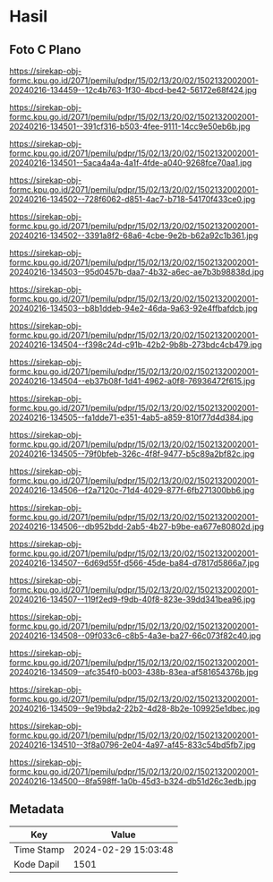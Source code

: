 # Hasil

## Foto C Plano

https://sirekap-obj-formc.kpu.go.id/2071/pemilu/pdpr/15/02/13/20/02/1502132002001-20240216-134459--12c4b763-1f30-4bcd-be42-56172e68f424.jpg

https://sirekap-obj-formc.kpu.go.id/2071/pemilu/pdpr/15/02/13/20/02/1502132002001-20240216-134501--391cf316-b503-4fee-9111-14cc9e50eb6b.jpg

https://sirekap-obj-formc.kpu.go.id/2071/pemilu/pdpr/15/02/13/20/02/1502132002001-20240216-134501--5aca4a4a-4a1f-4fde-a040-9268fce70aa1.jpg

https://sirekap-obj-formc.kpu.go.id/2071/pemilu/pdpr/15/02/13/20/02/1502132002001-20240216-134502--728f6062-d851-4ac7-b718-54170f433ce0.jpg

https://sirekap-obj-formc.kpu.go.id/2071/pemilu/pdpr/15/02/13/20/02/1502132002001-20240216-134502--3391a8f2-68a6-4cbe-9e2b-b62a92c1b361.jpg

https://sirekap-obj-formc.kpu.go.id/2071/pemilu/pdpr/15/02/13/20/02/1502132002001-20240216-134503--95d0457b-daa7-4b32-a6ec-ae7b3b98838d.jpg

https://sirekap-obj-formc.kpu.go.id/2071/pemilu/pdpr/15/02/13/20/02/1502132002001-20240216-134503--b8b1ddeb-94e2-46da-9a63-92e4ffbafdcb.jpg

https://sirekap-obj-formc.kpu.go.id/2071/pemilu/pdpr/15/02/13/20/02/1502132002001-20240216-134504--f398c24d-c91b-42b2-9b8b-273bdc4cb479.jpg

https://sirekap-obj-formc.kpu.go.id/2071/pemilu/pdpr/15/02/13/20/02/1502132002001-20240216-134504--eb37b08f-1d41-4962-a0f8-76936472f615.jpg

https://sirekap-obj-formc.kpu.go.id/2071/pemilu/pdpr/15/02/13/20/02/1502132002001-20240216-134505--fa1dde71-e351-4ab5-a859-810f77d4d384.jpg

https://sirekap-obj-formc.kpu.go.id/2071/pemilu/pdpr/15/02/13/20/02/1502132002001-20240216-134505--79f0bfeb-326c-4f8f-9477-b5c89a2bf82c.jpg

https://sirekap-obj-formc.kpu.go.id/2071/pemilu/pdpr/15/02/13/20/02/1502132002001-20240216-134506--f2a7120c-71d4-4029-877f-6fb271300bb6.jpg

https://sirekap-obj-formc.kpu.go.id/2071/pemilu/pdpr/15/02/13/20/02/1502132002001-20240216-134506--db952bdd-2ab5-4b27-b9be-ea677e80802d.jpg

https://sirekap-obj-formc.kpu.go.id/2071/pemilu/pdpr/15/02/13/20/02/1502132002001-20240216-134507--6d69d55f-d566-45de-ba84-d7817d5866a7.jpg

https://sirekap-obj-formc.kpu.go.id/2071/pemilu/pdpr/15/02/13/20/02/1502132002001-20240216-134507--119f2ed9-f9db-40f8-823e-39dd341bea96.jpg

https://sirekap-obj-formc.kpu.go.id/2071/pemilu/pdpr/15/02/13/20/02/1502132002001-20240216-134508--09f033c6-c8b5-4a3e-ba27-66c073f82c40.jpg

https://sirekap-obj-formc.kpu.go.id/2071/pemilu/pdpr/15/02/13/20/02/1502132002001-20240216-134509--afc354f0-b003-438b-83ea-af581654376b.jpg

https://sirekap-obj-formc.kpu.go.id/2071/pemilu/pdpr/15/02/13/20/02/1502132002001-20240216-134509--9e19bda2-22b2-4d28-8b2e-109925e1dbec.jpg

https://sirekap-obj-formc.kpu.go.id/2071/pemilu/pdpr/15/02/13/20/02/1502132002001-20240216-134510--3f8a0796-2e04-4a97-af45-833c54bd5fb7.jpg

https://sirekap-obj-formc.kpu.go.id/2071/pemilu/pdpr/15/02/13/20/02/1502132002001-20240216-134500--8fa598ff-1a0b-45d3-b324-db51d26c3edb.jpg


## Metadata

| Key        | Value               |
| ---------- | ------------------- |
| Time Stamp | 2024-02-29 15:03:48 |
| Kode Dapil | 1501                |



